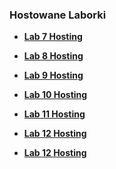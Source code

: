 ### Hostowane Laborki

- **[Lab 7 Hosting](https://straybeing.github.io/lab7/)**  

- **[Lab 8 Hosting](https://straybeing.github.io/lab8/)**

- **[Lab 9 Hosting](https://straybeing.github.io/lab9/#/lab9r)**

- **[Lab 10 Hosting](https://straybeing.github.io/lab10/)**  

- **[Lab 11 Hosting](https://straybeing.github.io/lab11/)**

- **[Lab 12 Hosting](https://lab12-b693.vercel.app/)**

- **[Lab 12 Hosting](https://lab13next.vercel.app/)**
